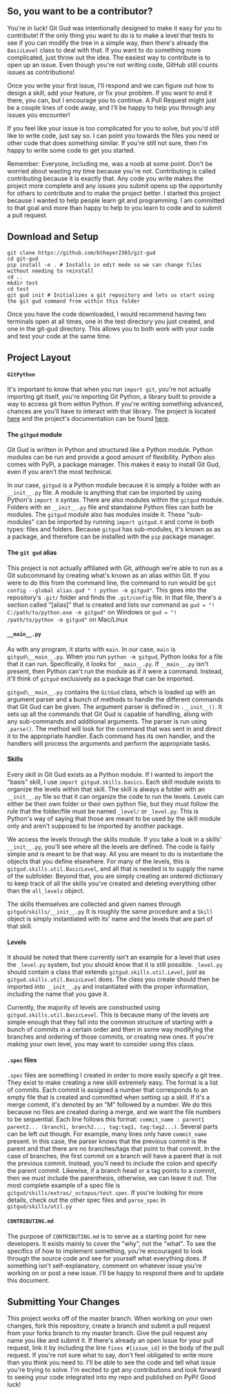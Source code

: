 ## So, you want to be a contributor?
You're in luck! 
Git Gud was intentionally designed to make it easy for you to contribute! 
If the only thing you want to do is to make a level that tests to see if you can modify the tree in a simple way, then there's already the `BasicLevel` class to deal with that.
If you want to do something more complicated, just throw out the idea.
The easiest way to contribute is to open up an issue.
Even though you're not writing code, GitHub still counts issues as contributions!

Once you write your first issue, I'll respond and we can figure out how to design a skill, add your feature, or fix your problem.
If you want to end it there, you can, but I encourage you to continue. 
A Pull Request might just be a couple lines of code away, and I'll be happy to help you through any issues you encounter!  

If you feel like your issue is too complicated for you to solve, but you'd still like to write code, just say so. 
I can point you towards the files you need or other code that does something similar. 
If you're still not sure, then I'm happy to write some code to get you started.

Remember: Everyone, including me, was a noob at some point. 
Don't be worried about wasting my time because you're not. 
Contributing is called contributing because it is exactly that. 
Any code you write makes the project more complete and any issues you submit opens up the opportunity for others to contribute and to make the project better. 
I started this project because I wanted to help people learn git and programming. 
I am committed to that goal and more than happy to help to you learn to code and to submit a pull request.

## Download and Setup
```
git clone https://github.com/bthayer2365/git-gud
cd git-gud
pip install -e . # Installs in edit mode so we can change files without needing to reinstall
cd ..
mkdir test
cd test
git gud init # Initializes a git repository and lets us start using the git gud command from within this folder
```
Once you have the code downloaded, I would recommend having two terminals open at all times, one in the test directory you just created, and one in the git-gud directory. 
This allows you to both work with your code and test your code at the same time.

## Project Layout
#### `GitPython`
It's important to know that when you run `import git`, you're not actually importing git itself, you're importing Git Python, a library built to provide a way to access git from within Python. 
If you're writing something advanced, chances are you'll have to interact with that library. 
The project is located [here](https://github.com/gitpython-developers/GitPython) and the project's documentation can be found [here](https://gitpython.readthedocs.io/en/stable/).
#### The `gitgud` module
Git Gud is written in Python and structured like a Python module.
Python modules can be run and provide a good amount of flexibility. 
Python also comes with PyPi, a package manager. 
This makes it easy to install Git Gud, even if you aren't the most technical. 

In our case, `gitgud` is a Python module because it is simply a folder with an `__init__.py` file. 
A module is anything that can be imported by using Python's `import X` syntax. 
There are also modules within the `gitgud` module. 
Folders with an `__init__.py` file and standalone Python files can both be modules. 
The `gitgud` module also has modules inside it. 
These "sub-modules" can be imported by running `import gitgud.X` and come in both types: files and folders. 
Because `gitgud` has sub-modules, it's known as as a package, and therefore can be installed with the `pip` package manager.

#### The `git gud` alias
This project is not actually affiliated with Git, although we're able to run as a Git subcommand by creating what's known as an  alias within Git. 
If you were to do this from the command line, the command to run would be `git config --global alias.gud " ! python -m gitgud"`. 
This goes into the repository's `.git/` folder and finds the `.git/config` file. 
In that file, there's a section called "[alias]" that is created and lists our command as `gud = "! C:/path/to/python.exe -m gitgud"` on Windows or `gud = "! /path/to/python -m gitgud"` on Mac/Linux

#### `__main__.py`
As with any program, it starts with `main`. 
In our case, `main` is `gitgud\__main__.py`. 
When you run `python -m gitgud`, Python looks for a file that it can run. 
Specifically, it looks for `__main__.py`. 
If `__main__.py` isn't present, then Python can't run the module as if it were a command. 
Instead, it'll think of `gitgud` exclusively as a package that can be imported.

`gitgud\__main__.py` contains the `GitGud` class, which is loaded up with an argument parser and a bunch of methods to handle the different commands that Git Gud can be given. 
The argument parser is defined in `.__init__()`. 
It sets up all the commands that Git Gud is capable of handling, along with any sub-commands and additional arguments.
The parser is run using `.parse()`. 
The method will look for the command that was sent in and direct it to the appropriate handler. 
Each command has its own handler, and the handlers will process the arguments and perform the appropriate tasks.

#### Skills
Every skill in Git Gud exists as a Python module.
If I wanted to import the "basis" skill, I use `import gitgud.skills.basics`.
Each skill module exists to organize the levels within that skill.
The skill is always a folder with an `__init__.py` file so that it can organize the code to run the levels.
Levels can either be their own folder or their own python file, but they must follow the rule that the folder/file must be named `_level/` or `_level.py`.
This is Python's way of saying that those are meant to be used by the skill module only and aren't supposed to be imported by another package.

We access the levels through the skills module.
If you take a look in a skills' `__init__.py`, you'll see where all the levels are defined.
The code is fairly simple and is meant to be that way. 
All you are meant to do is instantiate the objects that you define elsewhere. 
For many of the levels, this is `gitgud.skills.util.BasicLevel`, and all that is needed is to supply the name of the subfolder.
Beyond that, you are simply creating an ordered dictionary to keep track of all the skills you've created and deleting everything other than the `all_levels` object.

The skills themselves are collected and given names through `gitgud/skills/__init__.py`
It is roughly the same procedure and a `Skill` object is simply instantiated with its' name and the levels that are part of that skill.

#### Levels
It should be noted that there currently isn't an example for a level that uses the `_level.py` system, but you should know that it is still possible.
`_level.py` should contain a class that extends `gitgud.skills.util.Level`, just as `gitgud.skills.util.BasicLevel` does.
The class you create should then be imported into `__init__.py` and instantiated with the proper information, including the name that you gave it.

Currently, the majority of levels are constructed using `gitgud.skills.util.BasicLevel`.
This is because  many of the levels are simple enough that they fall into the common structure of starting with a bunch of commits in a certain order and then in some way modifying the branches and ordering of those commits, or creating new ones.
If you're making your own level, you may want to consider using this class.

#### `.spec` files
`.spec` files are something I created in order to more easily specify a git tree. 
They exist to make creating a new skill extremely easy.
The format is a list of commits. 
Each commit is assigned a number that corresponds to an empty file that is created and committed when setting up a skill.
If it's a merge commit, it's denoted by an "M" followed by a number. 
We do this because no files are created during a merge, and we want the file numbers to be sequential. 
Each line follows this format: `commit_name : parent1 parent2... (branch1, branch2..., tag:tag1, tag:tag2...)`. 
Several parts can be left out though. 
For example, many lines only have `commit_name` present. 
In this case, the parser knows that the previous commit is the parent and that there are no branches/tags that point to that commit. 
In the case of branches, the first commit on a branch will have a parent that is not the previous commit. 
Instead, you'll need to include the colon and specify the parent commit. 
Likewise, if a branch head or a tag points to a commit, then we must include the parenthesis, otherwise, we can leave it out. 
The most complete example of a spec file is `gitgud/skills/extras/_octopus/test.spec`.
If you're looking for more details, check out the other spec files and `parse_spec` in `gitgud/skills/util.py`

#### `CONTRIBUTING.md`
The purpose of `CONTRIBUTING.md` is to serve as a starting point for new developers. 
It exists mainly to cover the "why", not the "what". 
To see the specifics of how to implement something, you're encouraged to look through the source code and see for yourself what everything does. 
If something isn't self-explanatory, comment on whatever issue you're working on or post a new issue.
I'll be happy to respond there and to update this document. 

## Submitting Your Changes
This project works off of the master branch. 
When working on your own changes, fork this repository, create a branch and submit a pull request from your forks branch to my master branch. 
Give the pull request any name you like and submit it. 
If there's already an open issue for your pull request, link it by including the line `fixes #[issue_id]` in the body of the pull request. 
If you're not sure what to say, don't feel obligated to write more than you think you need to. 
I'll be able to see the code and tell what issue you're trying to solve. 
I'm excited to get any contributions and look forward to seeing your code integrated into my repo and published on PyPi! 
Good luck!
